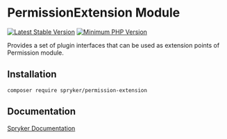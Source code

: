 # PermissionExtension Module
[![Latest Stable Version](https://poser.pugx.org/spryker/permission-extension/v/stable.svg)](https://packagist.org/packages/spryker/permission-extension)
[![Minimum PHP Version](https://img.shields.io/badge/php-%3E%3D%208.3-8892BF.svg)](https://php.net/)

Provides a set of plugin interfaces that can be used as extension points of Permission module.

## Installation

```
composer require spryker/permission-extension
```

## Documentation

[Spryker Documentation](https://docs.spryker.com)
